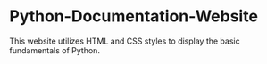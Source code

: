 # Python-Documentation-Website
This website utilizes HTML and CSS styles to display the basic fundamentals of Python. 
